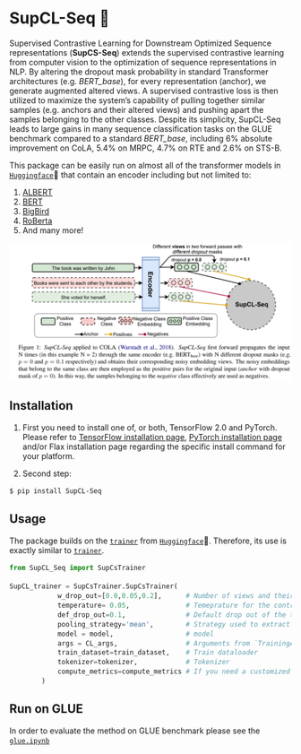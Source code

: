 # SupCL-Seq :book:
Supervised Contrastive Learning for Downstream Optimized Sequence representations (**SupCS-Seq**) extends the supervised contrastive learning from computer vision to the optimization of sequence representations in NLP. By altering the dropout mask probability in standard Transformer architectures (e.g. *BERT_base*), for every representation (anchor), we generate augmented altered views. A supervised contrastive loss is then utilized to maximize the system’s capability of pulling together similar samples (e.g. anchors and their altered views) and pushing apart the samples belonging to the other classes. Despite its simplicity, SupCL-Seq leads to large gains in many sequence classification tasks on the GLUE benchmark compared to a standard *BERT_base*, including 6% absolute improvement on CoLA, 5.4% on MRPC, 4.7% on RTE and 2.6% on STS-B.

This package can be easily run on almost all of the transformer models in [`Huggingface`](https://huggingface.co/):hugs: that contain an encoder including but not limited to:

1. [ALBERT](https://huggingface.co/transformers/model_doc/albert.html)
2. [BERT](https://huggingface.co/transformers/model_doc/bert.html)
3. [BigBird](https://huggingface.co/transformers/model_doc/bigbird.html)
4. [RoBerta](https://huggingface.co/transformers/model_doc/roberta.html)
5. And many more!

![SupCL-Seq](SupCLSeq.png)

## Installation

1. First you need to install one of, or both, TensorFlow 2.0 and PyTorch. Please refer to [TensorFlow installation page](https://www.tensorflow.org/install/pip), [PyTorch installation page](https://pytorch.org/) and/or Flax installation page regarding the specific install command for your platform.

2. Second step:

```bash
$ pip install SupCL-Seq
```

## Usage
The package builds on the [`trainer`](https://huggingface.co/transformers/main_classes/trainer.html) from [`Huggingface`](https://huggingface.co/):hugs:. Therefore, its use is exactly similar to [`trainer`](https://huggingface.co/transformers/main_classes/trainer.html).

```python
from SupCL_Seq import SupCsTrainer

SupCL_trainer = SupCsTrainer.SupCsTrainer(
            w_drop_out=[0.0,0.05,0.2],      # Number of views and their associated mask drop-out probabilities [Optional]
            temperature= 0.05,              # Temeprature for the contrastive loss function [Optional]
            def_drop_out=0.1,               # Default drop out of the transformer, this is usually 0.1 [Optional]
            pooling_strategy='mean',        # Strategy used to extract embeddings can be from `mean` or `pooling` [Optional]
            model = model,                  # model
            args = CL_args,                 # Arguments from `TrainingArguments` [Optional]
            train_dataset=train_dataset,    # Train dataloader
            tokenizer=tokenizer,            # Tokenizer
            compute_metrics=compute_metrics # If you need a customized evaluation [Optional]
        )

```

## Run on GLUE
In order to evaluate the method on GLUE benchmark please see the [`glue.ipynb`](./examples/glue.ipynb)
